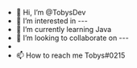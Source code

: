 - 👋 Hi, I’m @TobysDev
- 👀 I’m interested in ---
- 🌱 I’m currently learning Java
- 💞️ I’m looking to collaborate on ---
-
- 📫 How to reach me Tobys#0215

<!---
TobysDev/TobysDev is a ✨ special ✨ repository because its `README.md` (this file) appears on your GitHub profile.
You can click the Preview link to take a look at your changes.
--->
